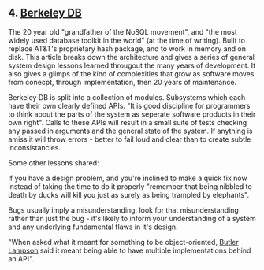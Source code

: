 ## 4. [Berkeley DB](http://aosabook.org/en/bdb.html)

The 20 year old "grandfather of the NoSQL movement", and "the most widely used database toolkit in the world" (at the time of writing).
Built to replace AT&T's proprietary hash package, and to work in memory and on disk. This article breaks down the architecture and gives a series of general system design lessons learned througout the many years of development. It also gives a glimps of the kind of complexities that grow as software moves from conecpt, through implementation, then 20 years of maintenance.

Berkeley DB is split into a collection of modules. Subsystems which each have their own clearly defined APIs. "It is good discipline for programmers to think about the parts of the system as seperate software products in their own right". Calls to these APIs will result in a small suite of tests checking any passed in arguments and the general state of the system. If anything is amiss it will throw errors - better to fail loud and clear than to create subtle inconsistancies.

Some other lessons shared:

If you have a design problem, and you're inclined to make a quick fix now instead of taking the time to do it properly "remember that being nibbled to death by ducks will kill you just as surely as being trampled by elephants".

Bugs usually imply a misunderstanding, look for that misunderstanding rather than just the bug - it's likely to inform your understanding of a system and any underlying fundamental flaws in it's design.

"When asked what it meant for something to be object-oriented, [Butler Lampson](https://en.wikipedia.org/wiki/Butler_Lampson) said it meant being able to have multiple implementations behind an API".